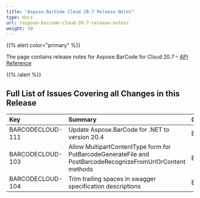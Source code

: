 ```yaml
---
title: "Aspose.BarCode Cloud 20.7 Release Notes"
type: docs
url: /aspose-barcode-cloud-20-7-release-notes/
weight: 30
---
```


{{% alert color="primary" %}} 

The page contains release notes for Aspose.BarCode for Cloud 20.7 – [API Reference](https://apireference.aspose.cloud/barcode/)

{{% /alert %}} 
## **Full List of Issues Covering all Changes in this Release**

|**Key**|**Summary**|**Category**|
| :- | :- | :- |
|BARCODECLOUD-111|Update Aspose.BarCode for .NET to version 20.4|Enhancement|
|BARCODECLOUD-103|Allow MultipartContentType form for PutBarcodeGenerateFile and PostBarcodeRecognizeFromUrlOrContent methods|Enhancement|
|BARCODECLOUD-104|Trim trailing spaces in swagger specification descriptions|Enhancement|

